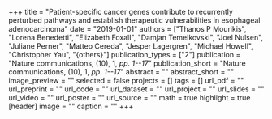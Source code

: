 +++
title = "Patient-specific cancer genes contribute to recurrently perturbed pathways and establish therapeutic vulnerabilities in esophageal adenocarcinoma"
date = "2019-01-01"
authors = ["Thanos P Mourikis", "Lorena Benedetti", "Elizabeth Foxall", "Damjan Temelkovski", "Joel Nulsen", "Juliane Perner", "Matteo Cereda", "Jesper Lagergren", "Michael Howell", "Christopher Yau", "{others}"]
publication_types = ["2"]
publication = "Nature communications, (10), 1, _pp. 1--17_"
publication_short = "Nature communications, (10), 1, _pp. 1--17_"
abstract = ""
abstract_short = ""
image_preview = ""
selected = false
projects = []
tags = []
url_pdf = ""
url_preprint = ""
url_code = ""
url_dataset = ""
url_project = ""
url_slides = ""
url_video = ""
url_poster = ""
url_source = ""
math = true
highlight = true
[header]
image = ""
caption = ""
+++
